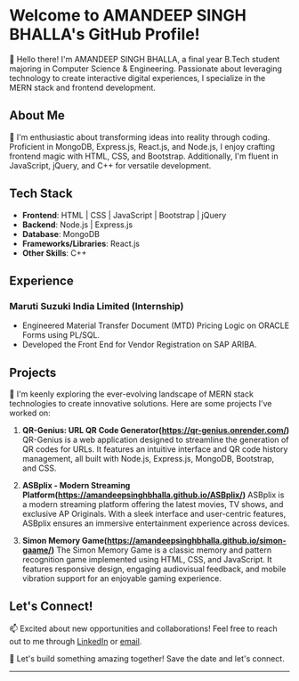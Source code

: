 # Welcome to AMANDEEP SINGH BHALLA's GitHub Profile!

👋 Hello there! I'm AMANDEEP SINGH BHALLA, a final year B.Tech student majoring in Computer Science & Engineering. Passionate about leveraging technology to create interactive digital experiences, I specialize in the MERN stack and frontend development.

## About Me

🚀 I'm enthusiastic about transforming ideas into reality through coding. Proficient in MongoDB, Express.js, React.js, and Node.js, I enjoy crafting frontend magic with HTML, CSS, and Bootstrap. Additionally, I'm fluent in JavaScript, jQuery, and C++ for versatile development.

## Tech Stack

- **Frontend**: HTML | CSS | JavaScript | Bootstrap | jQuery
- **Backend**: Node.js | Express.js
- **Database**: MongoDB
- **Frameworks/Libraries**: React.js
- **Other Skills**: C++

## Experience

### Maruti Suzuki India Limited (Internship)

- Engineered Material Transfer Document (MTD) Pricing Logic on ORACLE Forms using PL/SQL.
- Developed the Front End for Vendor Registration on SAP ARIBA.

## Projects

🔭 I'm keenly exploring the ever-evolving landscape of MERN stack technologies to create innovative solutions. Here are some projects I've worked on:

1. **QR-Genius: URL QR Code Generator(https://qr-genius.onrender.com/)**
   QR-Genius is a web application designed to streamline the generation of QR codes for URLs. It features an intuitive interface and QR code history management, all built with Node.js, Express.js, MongoDB, Bootstrap, and CSS.

2. **ASBplix - Modern Streaming Platform(https://amandeepsinghbhalla.github.io/ASBplix/)**
   ASBplix is a modern streaming platform offering the latest movies, TV shows, and exclusive AP Originals. With a sleek interface and user-centric features, ASBplix ensures an immersive entertainment experience across devices.

3. **Simon Memory Game(https://amandeepsinghbhalla.github.io/simon-gaame/)**
   The Simon Memory Game is a classic memory and pattern recognition game implemented using HTML, CSS, and JavaScript. It features responsive design, engaging audiovisual feedback, and mobile vibration support for an enjoyable gaming experience.


## Let's Connect!

📫 Excited about new opportunities and collaborations! Feel free to reach out to me through [LinkedIn](https://www.linkedin.com/in/amandeep-singh-bhalla-03764b245/) or [email](mailto:singhbhallaa@gmail.com).


🌟 Let's build something amazing together! Save the date and let's connect.

---

<!---
AMANDEEPSINGHBHALLA/AMANDEEPSINGHBHALLA is a ✨ special ✨ repository because its `README.md` (this file) appears on your GitHub profile.
You can click the Preview link to take a look at your changes.
--->
